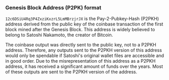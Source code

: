 ### Genesis Block Address (P2PK) format

`12c6DSiU4Rq3P4ZxziKxzrL5LmMBrzjrJX` is the Pay-2-Pubkey-Hash (P2PKH) address derived from the public key of the coinbase transaction of the first block mined after the Genesis Block. This address is widely believed to belong to Satoshi Nakamoto, the creator of Bitcoin. 

The coinbase output was directly sent to the public key, not to a P2PKH address. Therefore, any outputs sent to the P2PKH version of this address would only be spendable if Satoshi's original wallet files are accessible and in good order. Due to the misrepresentation of this address as a P2PKH address, it has received a significant amount of funds over the years. Most of these outputs are sent to the P2PKH version of the address.
